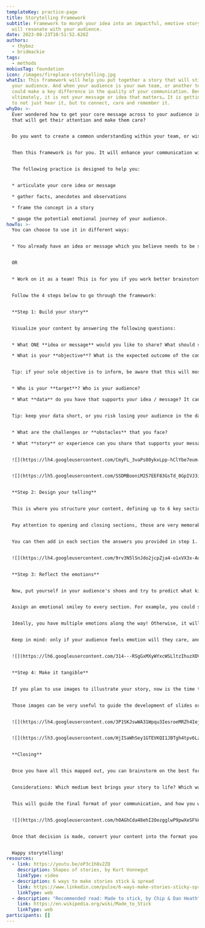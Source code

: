 ```yaml
---
templateKey: practice-page
title: Storytelling Framework
subtitle: Framework to morph your idea into an impactful, emotive story that
  will resonate with your audience.
date: 2023-08-23T10:51:52.626Z
authors:
  - thyboz
  - bridmackie
tags:
  - methods
mobiusTag: foundation
icon: /images/fireplace-storytelling.jpg
whatIs: This framework will help you put together a story that will stick with
  your audience. And when your audience is your own team, or another team, it
  could make a key difference in the quality of your communication. Because
  ultimately, it is not your message or idea that matters… It is getting people
  to not just hear it, but to connect, care and remember it.
whyDo: >-
  Ever wondered how to get your core message across to your audience in a way
  that will get their attention and make them care?


  Do you want to create a common understanding within your team, or wish to share an important message with other teams?


  Then this framework is for you. It will enhance your communication within your team, or between multiple teams, depending on who you wish to communicate with. You can use it alone, or craft a story as a team exercise, which helps create alignment behind the core message you wish to communicate to others.


  The following practice is designed to help you:


  * articulate your core idea or message

  * gather facts, anecdotes and observations

  * frame the concept in a story

  * gauge the potential emotional journey of your audience.
howTo: >-
  You can choose to use it in different ways:


  * You already have an idea or message which you believe needs to be shared with others? You are comfortable putting your story together alone, without help from anyone? Jump right into the framework alone, and use the structure to guide you!


  OR


  * Work on it as a team! This is for you if you work better brainstorming with a group. You have a topic you want to talk about and share, but you need peers to work with to generate the content for your story. Go through the template and fill it out together as the discussion flows! This is also a great option if you wish to craft a message as a team, and create alignment within your own team on what will be communicated.


  Follow the 4 steps below to go through the framework:


  **Step 1: Build your story**


  Visualize your content by answering the following questions:


  * What ONE **idea or message** would you like to share? What should stick with people out of the entire communication?

  * What is your **objective**? What is the expected outcome of the communication? A change? A call to action?


  Tip: if your sole objective is to inform, be aware that this will most likely lead to ineffective communication. Information only is not enough to make your audience care, and if they do not care, they will not remember it.


  * Who is your **target**? Who is your audience?

  * What **data** do you have that supports your idea / message? It can be quotes, analytics, references, etc.


  Tip: keep your data short, or you risk losing your audience in the data, and your key message will not come across.


  * What are the challenges or **obstacles** that you face?

  * What **story** or experience can you share that supports your message? It can be professional or personal.


  ![](https://lh4.googleusercontent.com/CmyFL_3vaPs80ykxLpp-hClYbe7eum-GD8ahchikSXf6ujTStATp686CnNBLSbgVGxbK0HNkeeSXTrEMdEwmLQr9NIKU0BJ-RW1aW-tvs5yKjD6_q5pVrg_ol9x5Y4YpX8TyxZm22UxHh8qZZrH4GYw)


  ![](https://lh5.googleusercontent.com/SSDMBooniM257EEF83GsTd_0GpIVJ3iw4zK9N-TclDCj_Z7M4sH9XMwWuZNhOfe3_ul-SBaAgEDdFAjwQM_UEhL_A9vZd74hPKsmAVh0M5fXNcp1Zs6tZygqZTFNpxjMBZfb4RocUf619e7bCDAWEFY)


  **Step 2: Design your telling**


  This is where you structure your content, defining up to 6 key sections. We recommend the following 6 key sections: Opening, Key Message, Change / Impact, Story, Data, Closing.


  Pay attention to opening and closing sections, those are very memorable ones. Each section will turn into one or more slides in a presentation, for example, or section of an email or blog.


  You can then add in each section the answers you provided in step 1.


  ![](https://lh4.googleusercontent.com/9rv3N5lSnJdo2jcpZja4-o1xVX3x-AqiKswgkm0H8QvFlFCge8v-sY5t_bmb_rK7iGWBWO-hZZkOT7cIjYC7BOyhIYBHiY1h5T_lClBJOWtft2_A1nq9cJCXOk1BqcU5TS87KmWJqU85SfKA1IcArlE)


  **Step 3: Reflect the emotions**


  Now, put yourself in your audience's shoes and try to predict what kind of emotion your storytelling provokes at every moment.


  Assign an emotional smiley to every section. For example, you could start your Opening with Curiosity, Surprise or Intrigue. And as you move through the section, you will want that emotion to vary, to reflect the emotional journey of the audience.


  Ideally, you have multiple emotions along the way! Otherwise, it will be flat and less engaging. Use this to then adjust the tone you use in each section.


  Keep in mind: only if your audience feels emotion will they care, and only if they care will they remember. Aiming for a specific emotional journey, and adjusting the tone of your content to that emotion, will be key to the success of your communication.


  ![](https://lh6.googleusercontent.com/314---RSgGxMXyWYxcWSLltzIhuzXDV-p8d49DIdH9CPrh2XRsI8jzNk-2uE4i1sw0tYOQh7wxyZn9N6zHRQxpqGIkWUX3-b0JYoQtZCnyxEF_AZ3Aa7nH3e-otaBKyqam7Dq24qlJWkYxGKpE3fWow)


  **Step 4: Make it tangible**


  If you plan to use images to illustrate your story, now is the time to reflect and map them to each section you created. This will already make your story more visual.


  Those images can be very useful to guide the development of slides or videos. For example, are you going to use illustrations, or photographs? Minimalist icons, or black & white nature panoramas? This step can help you to decide which consistent look you want, and integrate it into the format you will use.


  ![](https://lh4.googleusercontent.com/3P1SKJswWA31Wpqu3IesroeMRZh4IejmuA7NPfZfejAPp_FiHlrY94IZBcrTyyOcTr9F8Cd51CgoCvyLWdulPZJXQ7u-nqzI2C2wQgod1eVKnj7ZbdYoaPI3sVMJO4aIMP7n2I-D90bXqUVtaG8P-Ug)


  ![](https://lh3.googleusercontent.com/HjISaWhSey1GTEVKQI1JBTgh4tpv6LzLPiFSA2zqIse3PWc0wlOUX17BWz-juDHaylu_fijcNrANXQomo-Cz0dwfQM3htaao5ky1EOta_pgRp53aasBnEcfxNOPX3VyzIvKJdhrPIA2dRApkDQUHfEg)


  **Closing**


  Once you have all this mapped out, you can brainstorm on the best format or medium for your story. For example, is it a blog article, a short video, a podcast, a presentation in a call?


  Considerations: Which medium best brings your story to life? Which way are people most likely to consume your story?


  This will guide the final format of your communication, and how you will be sending it out.


  ![](https://lh5.googleusercontent.com/h0AGhCda48ehI2OezgglwP9pwXeSFVAIoiEyEQIaT2cDEWP8D9Lv-59D9bZKQIbXIZQ6QeX1ib0d43rBPTs3bjYTfzEmK1ZG3PD3W1RuhuuSgKRN2GM2-0Z2Bxxf6NFBvj2YRgf9EjXxmosyRkaaEtI)


  Once that decision is made, convert your content into the format you have decided on, and your story is ready to go out!


  Happy storytelling!
resources:
  - link: https://youtu.be/oP3c1h8v2ZQ
    description: Shapes of stories, by Kurt Vonnegut
    linkType: video
  - description: 6 ways to make stories stick & spread
    link: https://www.linkedin.com/pulse/6-ways-make-stories-sticky-spread-story-framework-devin-marks/
    linkType: web
  - description: "Recommended read: Made to stick, by Chip & Dan Heath"
    link: https://en.wikipedia.org/wiki/Made_to_Stick
    linkType: web
participants: []
---
```

